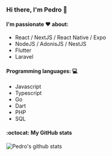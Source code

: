### Hi there, I'm Pedro 👋

#### I'm passionate ♥️ about:

- React / NextJS / React Native / Expo
- NodeJS / AdonisJS / NestJS
- Flutter
- Laravel

#### Programming languages: 💻

- Javascript
- Typescript
- Go
- Dart
- PHP
- SQL

#### :octocat: My GitHub stats

![Pedro's github stats](https://github-readme-stats.vercel.app/api?username=phvillegas&count_private=true&show_icons=true) 

<!--
- 🔭 I’m currently working on ...
- 🌱 I’m currently learning ...
- 👯 I’m looking to collaborate on ...
- 🤔 I’m looking for help with ...
- 💬 Ask me about ...
- 📫 How to reach me: ...
- 😄 Pronouns: ...
- ⚡ Fun fact: ...
-->
